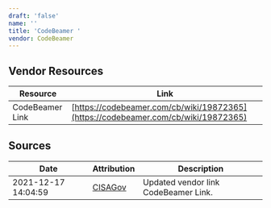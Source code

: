 ```yaml
---
draft: 'false'
name: ''
title: 'CodeBeamer '
vendor: CodeBeamer
---
```


## Vendor Resources
| Resource | Link |
| --- | --- |
| CodeBeamer Link | [https://codebeamer.com/cb/wiki/19872365](https://codebeamer.com/cb/wiki/19872365) |



## Sources
| Date | Attribution | Description |
| --- | --- | --- |
| 2021-12-17 14:04:59 | [CISAGov](https://raw.githubusercontent.com/cisagov/log4j-affected-db/develop/README.md) | Updated vendor link CodeBeamer Link.  |
